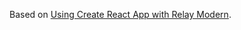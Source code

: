 Based on [Using Create React App with Relay Modern](https://hackernoon.com/using-create-react-app-with-relay-modern-989c078fa892).
